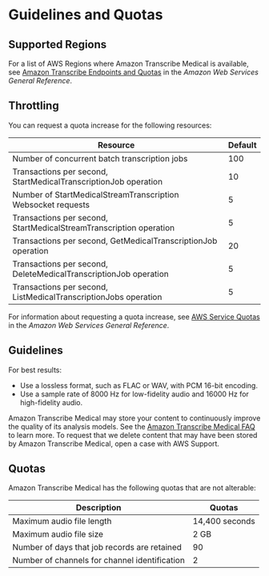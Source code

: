 # Guidelines and Quotas<a name="limits-med-guidelines"></a>

## Supported Regions<a name="transcribe-regions"></a>

For a list of AWS Regions where Amazon Transcribe Medical is available, see [Amazon Transcribe Endpoints and Quotas](https://docs.aws.amazon.com/general/latest/gr/transcribe-medical.html#transcribe_region) in the *Amazon Web Services General Reference*\.

## Throttling<a name="limits-med-throttling"></a>

You can request a quota increase for the following resources:


| Resource | Default | 
| --- | --- | 
| Number of concurrent batch transcription jobs | 100 | 
| Transactions per second, StartMedicalTranscriptionJob operation | 10 | 
| Number of StartMedicalStreamTranscription Websocket requests | 5 | 
| Transactions per second, StartMedicalStreamTranscription operation | 5 | 
| Transactions per second, GetMedicalTranscriptionJob operation | 20 | 
| Transactions per second, DeleteMedicalTranscriptionJob operation | 5 | 
| Transactions per second, ListMedicalTranscriptionJobs operation | 5 | 

For information about requesting a quota increase, see [AWS Service Quotas](https://docs.aws.amazon.com/general/latest/gr/aws_service_limits-med.html) in the *Amazon Web Services General Reference*\.

## Guidelines<a name="guidelines-med"></a>

For best results:
+ Use a lossless format, such as FLAC or WAV, with PCM 16\-bit encoding\.
+ Use a sample rate of 8000 Hz for low\-fidelity audio and 16000 Hz for high\-fidelity audio\.

Amazon Transcribe Medical may store your content to continuously improve the quality of its analysis models\. See the [Amazon Transcribe Medical FAQ](https://aws.amazon.com/transcribe/faqs/) to learn more\. To request that we delete content that may have been stored by Amazon Transcribe Medical, open a case with AWS Support\.

## Quotas<a name="limits-med"></a>

Amazon Transcribe Medical has the following quotas that are not alterable:


| Description | Quotas | 
| --- | --- | 
| Maximum audio file length | 14,400 seconds | 
| Maximum audio file size | 2 GB | 
| Number of days that job records are retained | 90 | 
| Number of channels for channel identification | 2 | 